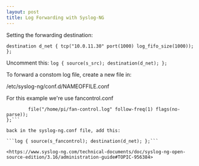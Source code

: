 ```yaml
---
layout: post
title: Log Forwarding with Syslog-NG
---
```


Setting the forwarding destination:


```destination d_net { tcp("10.0.11.30" port(1000) log_fifo_size(1000)); };```

Uncomment this:
```log { source(s_src); destination(d_net); };```

To forward a constom log file, create a new file in:

/etc/syslog-ng/conf.d/NAMEOFFILE.conf

For this example we're use fancontrol.conf

```source s_fancontrol {
        file("/home/pi/fan-control.log" follow-freq(1) flags(no-parse));
};```

back in the syslog-ng.conf file, add this:

```log { source(s_fancontrol); destination(d_net); };```

<https://www.syslog-ng.com/technical-documents/doc/syslog-ng-open-source-edition/3.16/administration-guide#TOPIC-956384>
